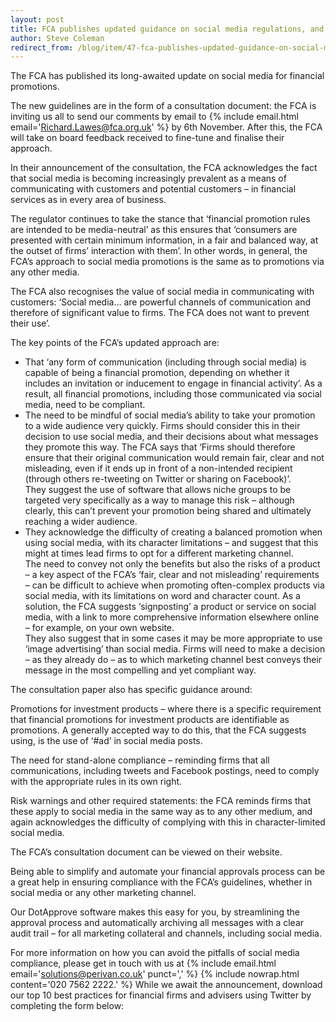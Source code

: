 ```yaml
---
layout: post
title: FCA publishes updated guidance on social media regulations, and asks for feedback 
author: Steve Coleman
redirect_from: /blog/item/47-fca-publishes-updated-guidance-on-social-media-regulations-and-asks-for-feedback/
---
```

The FCA has published its long-awaited update on social media for financial
promotions.

The new guidelines are in the form of a consultation document: the FCA is
inviting us all to send our comments by email to
{% include email.html email='Richard.Lawes@fca.org.uk' %} by 6th November.
After this, the FCA will take on board feedback received to fine-tune and
finalise their approach.
<!--more-->
In their announcement of the consultation, the FCA acknowledges the fact that
social media is becoming increasingly prevalent as a means of communicating
with customers and potential customers – in financial services as in every area
of business.

The regulator continues to take the stance that ‘financial promotion rules are
intended to be media-neutral’ as this ensures that ‘consumers are presented
with certain minimum information, in a fair and balanced way, at the outset of
firms’ interaction with them’. In other words, in general, the FCA’s approach
to social media promotions is the same as to promotions via any other media.

The FCA also recognises the value of social media in communicating with
customers: ‘Social media... are powerful channels of communication and
therefore of significant value to firms. The FCA does not want to prevent their
use’.

The key points of the FCA’s updated approach are:

* That ‘any form of communication (including through social media) is capable
  of being a financial promotion, depending on whether it includes an
  invitation or inducement to engage in financial activity’. As a result, all
  financial promotions, including those communicated via social media, need to
  be compliant.
* The need to be mindful of social media’s ability to take your promotion to a
  wide audience very quickly. Firms should consider this in their decision to
  use social media, and their decisions about what messages they promote this
  way.
  The FCA says that ‘Firms should therefore ensure that their original
  communication would remain fair, clear and not misleading, even if it ends up
  in front of a non-intended recipient (through others re-tweeting on Twitter
  or sharing on Facebook)’.  
  They suggest the use of software that allows niche groups to be targeted very
  specifically as a way to manage this risk – although clearly, this can’t
  prevent your promotion being shared and ultimately reaching a wider audience.
* They acknowledge the difficulty of creating a balanced promotion when using
  social media, with its character limitations – and suggest that this might at
  times lead firms to opt for a different marketing channel.  
  The need to convey not only the benefits but also the risks of a product – a
  key aspect of the FCA’s ‘fair, clear and not misleading’ requirements – can
  be difficult to achieve when promoting often-complex products via social
  media, with its limitations on word and character count.
  As a solution, the FCA suggests ‘signposting’ a product or service on social
  media, with a link to more comprehensive information elsewhere online – for
  example, on your own website.  
  They also suggest that in some cases it may be more appropriate to use ‘image
  advertising’ than social media. Firms will need to make a decision – as they
  already do – as to which marketing channel best conveys their message in the
  most compelling and yet compliant way.

The consultation paper also has specific guidance around:

Promotions for investment products – where there is a specific requirement that
financial promotions for investment products are identifiable as promotions. A
generally accepted way to do this, that the FCA suggests using, is the use of
‘#ad’ in social media posts.

The need for stand-alone compliance – reminding firms that all communications,
including tweets and Facebook postings, need to comply with the appropriate
rules in its own right.

Risk warnings and other required statements: the FCA reminds firms that these
apply to social media in the same way as to any other medium, and again
acknowledges the difficulty of complying with this in character-limited social
media.

The FCA’s consultation document can be viewed on their website.

Being able to simplify and automate your financial approvals process can be a
great help in ensuring compliance with the FCA’s guidelines, whether in social
media or any other marketing channel.

Our DotApprove software makes this easy for you, by streamlining the approval
process and automatically archiving all messages with a clear audit trail – for
all marketing collateral and channels, including social media.

For more information on how you can avoid the pitfalls of social media
compliance, please get in touch with us at
{% include email.html email='solutions@perivan.co.uk' punct=',' %} {% include nowrap.html content='020 7562 2222.' %} While we await the
announcement, download our top 10 best practices for financial firms and
advisers using Twitter by completing the form below:
